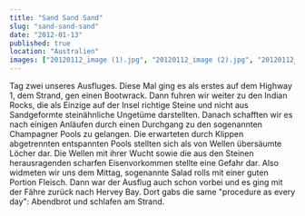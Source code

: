 ```yaml
---
title: "Sand Sand Sand"
slug: "sand-sand-sand"
date: "2012-01-13"
published: true
location: "Australien"
images: ["20120112_image (1).jpg", "20120112_image (2).jpg", "20120112_image (3).jpg", "20120112_image (4).jpg", "20120112_image (5).jpg", "20120112_image (6).jpg", "20120112_image (7).jpg", "20120112_image (8).jpg"]
---
```


Tag zwei unseres Ausfluges. Diese Mal ging es als erstes auf dem Highway 1, dem Strand, gen einen Bootwrack. Dann fuhren wir weiter zu den Indian Rocks, die als Einzige auf der Insel richtige Steine und nicht aus Sandgeformte steinähnliche Ungetüme darstellten.
Danach schafften wir es nach einigen Anläufen durch einen Durchgang zu den sogenannten Champagner Pools zu gelangen. Die erwarteten durch Klippen abgetrennten entspannten Pools stellten sich als von Wellen übersäumte Löcher dar. Die Wellen mit ihrer Wucht sowie die aus den Steinen herausragenden scharfen Eisenvorkommen stellte eine Gefahr dar. Also widmeten wir uns dem Mittag, sogenannte Salad rolls mit einer guten Portion Fleisch. Dann war der Ausflug auch schon vorbei und es ging mit der Fähre zurück nach Hervey Bay. Dort gabs die same "procedure as every day": Abendbrot und schlafen am Strand.